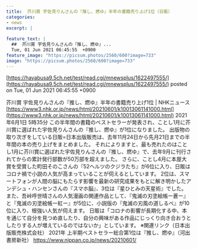 ```yaml
---
title:  芥川賞 宇佐見りんさんの『推し、燃ゆ』半年の書籍売り上げ1位（日販）  
categories:
- news
excerpt: |
  
feature_text: |
  ##  芥川賞 宇佐見りんさんの『推し、燃ゆ』...
  Tue, 01 Jun 2021 06:45:55  +0900
feature_image: "https://picsum.photos/2560/600?image=733"
image: "https://picsum.photos/2560/600?image=733"
---
```


[https://hayabusa9.5ch.net/test/read.cgi/mnewsplus/1622497555/](https://hayabusa9.5ch.net/test/read.cgi/mnewsplus/1622497555/)
posted on Tue, 01 Jun 2021 06:45:55  +0900

<!--more-->

芥川賞 宇佐見りんさんの『推し、燃ゆ』半年の書籍売り上げ1位 | NHKニュース [https://www3.nhk.or.jp/news/html/20210601/k10013061141000.html](https://www3.nhk.or.jp/news/html/20210601/k10013061141000.html) 2021年6月1日 5時35分 この半年間の書籍のベストセラーが発表され、ことし1月に芥川賞に選ばれた宇佐見りんさんの『推し、燃ゆ』が1位になりました。 出版物の取り次ぎをしている日販=日本出版販売は、去年11月24日から先月21日までの半年間の本の売り上げをまとめました。 それによりますと、最も売れたのはことし1月に芥川賞に選ばれた宇佐見りんさんの『推し、燃ゆ』で、去年9月に刊行されてからの累計発行部数が50万部を超えました。 さらに、ことし4月に本屋大賞を受賞した町田そのこさんの『52ヘルツのクジラたち』が6位に入り、日販はコロナ禍で小説の人気が高まっていることが伺えるとしています。 2位は、スマートフォンが人間の脳にもたらす影響を最新の研究成果をもとに解き明かしたアンデシュ・ハンセンさんの『スマホ脳』、3位は『星ひとみの天星術』でした。 また、吾峠呼世晴さんの人気漫画の関連作品として、『鬼滅の刃塗絵帳ー蒼ー』と『鬼滅の刃塗絵帳ー紅ー』が5位に、小説版の『鬼滅の刃風の道しるべ』が10位に入り、根強い人気が伺えます。 日販は「コロナの影響が長期化する中、本を通じて自分を見つめ直したり、自分の興味がある作品にじっくり向き合おうとしたりする人が増えているのではないか」としています。 ※関連リンク（日本出版販売株式会社） 2021年 上半期ベストセラー総合第1位は『推し、燃ゆ』（河出書房新社） https://www.nippan.co.jp/news/20210601/
